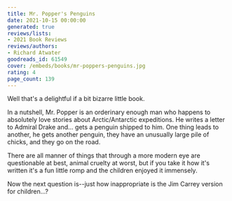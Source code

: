 ```yaml
---
title: Mr. Popper's Penguins
date: 2021-10-15 00:00:00
generated: true
reviews/lists:
- 2021 Book Reviews
reviews/authors:
- Richard Atwater
goodreads_id: 61549
cover: /embeds/books/mr-poppers-penguins.jpg
rating: 4
page_count: 139
---
```

Well that's a delightful if a bit bizarre little book.  

In a nutshell, Mr. Popper is an orderinary enough man who happens to absolutely love stories about Arctic/Antarctic expeditions. He writes a letter to Admiral Drake and... gets a penguin shipped to him. One thing leads to another, he gets another penguin, they have an unusually large pile of chicks, and they go on the road.  

<!--more-->

There are all manner of things that through a more modern eye are questionable at best, animal cruelty at worst, but if you take it how it's written it's a fun little romp and the children enjoyed it immensely.  

Now the next question is--just how inappropriate is the Jim Carrey version for children...?